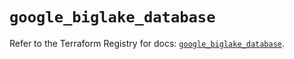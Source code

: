 # `google_biglake_database`

Refer to the Terraform Registry for docs: [`google_biglake_database`](https://registry.terraform.io/providers/hashicorp/google/6.23.0/docs/resources/biglake_database).
